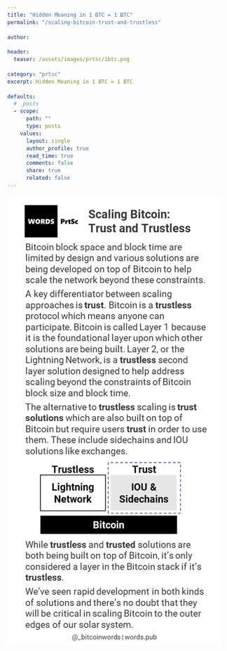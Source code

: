 ```yaml
---
title: "Hidden Meaning in 1 BTC = 1 BTC"
permalink: "/scaling-bitcoin-trust-and-trustless" 

author: 

header:
  teaser: /assets/images/prtsc/1btc.png

category: "prtsc"
excerpt: Hidden Meaning in 1 BTC = 1 BTC

defaults:
  # _posts
  - scope:
      path: ""
      type: posts
    values:
      layout: single
      author_profile: true
      read_time: true
      comments: false
      share: true
      related: false
---
```


![1BTC = 1BTC](/assets/images/prtsc/scale.png)